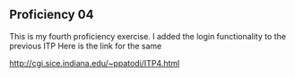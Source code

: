 Proficiency 04
---
This is my fourth proficiency exercise. I added the login functionality to the previous ITP
Here is the link for the same

http://cgi.sice.indiana.edu/~ppatodi/ITP4.html
